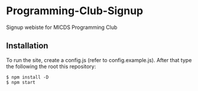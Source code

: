 # Programming-Club-Signup
Signup webiste for MICDS Programming Club

## Installation
To run the site, create a config.js (refer to config.example.js). After that type the following the root this repository:
```
$ npm install -D
$ npm start
```
